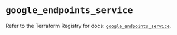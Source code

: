 # `google_endpoints_service`

Refer to the Terraform Registry for docs: [`google_endpoints_service`](https://registry.terraform.io/providers/hashicorp/google-beta/5.35.0/docs/resources/google_endpoints_service).
